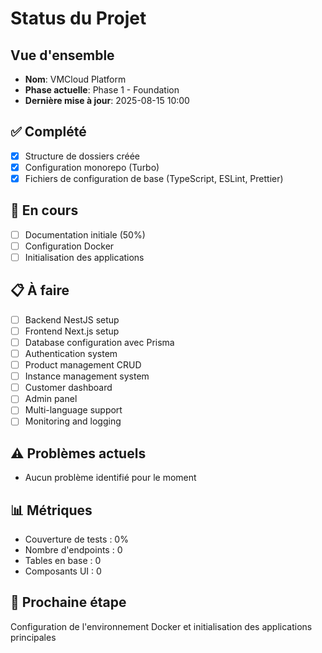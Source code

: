 # Status du Projet

## Vue d'ensemble
- **Nom**: VMCloud Platform
- **Phase actuelle**: Phase 1 - Foundation
- **Dernière mise à jour**: 2025-08-15 10:00

## ✅ Complété
- [x] Structure de dossiers créée
- [x] Configuration monorepo (Turbo)
- [x] Fichiers de configuration de base (TypeScript, ESLint, Prettier)

## 🚧 En cours
- [ ] Documentation initiale (50%)
- [ ] Configuration Docker
- [ ] Initialisation des applications

## 📋 À faire
- [ ] Backend NestJS setup
- [ ] Frontend Next.js setup
- [ ] Database configuration avec Prisma
- [ ] Authentication system
- [ ] Product management CRUD
- [ ] Instance management system
- [ ] Customer dashboard
- [ ] Admin panel
- [ ] Multi-language support
- [ ] Monitoring and logging

## ⚠️ Problèmes actuels
- Aucun problème identifié pour le moment

## 📊 Métriques
- Couverture de tests : 0%
- Nombre d'endpoints : 0
- Tables en base : 0
- Composants UI : 0

## 🎯 Prochaine étape
Configuration de l'environnement Docker et initialisation des applications principales